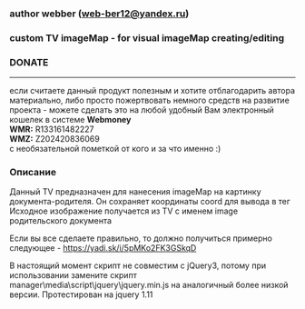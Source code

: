 ### author webber (web-ber12@yandex.ru)

### custom TV imageMap - for visual imageMap creating/editing

### DONATE
---------
если считаете данный продукт полезным и хотите отблагодарить автора материально,
либо просто пожертвовать немного средств на развитие проекта - 
можете сделать это на любой удобный Вам электронный кошелек в системе <strong>Webmoney</strong><br>
<strong>WMR:</strong> R133161482227<br>
<strong>WMZ:</strong> Z202420836069<br>
с необязательной пометкой от кого и за что именно :)

### Описание
Данный TV предназначен для нанесения imageMap на картинку документа-родителя. Он сохраняет координаты coord для вывода в тег <area>
Исходное изображение получается из TV с именем image родительского документа

Если вы все сделаете правильно, то должно получиться примерно следующее - https://yadi.sk/i/5pMKo2FK3GSkqD

В настоящий момент скрипт не совместим с jQuery3, потому при использовании замените скрипт manager\media\script\jquery\jquery.min.js на аналогичный более низкой версии. 
Протестирован на jquery 1.11


